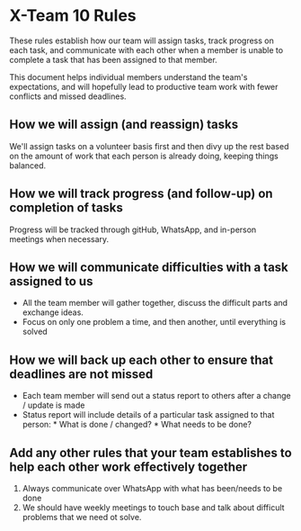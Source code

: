 # X-Team 10 Rules

These rules establish how our team will assign tasks,
track progress on each task, and communicate with each other 
when a member is unable to complete a task that has been assigned to that member.

This document helps individual members understand the team's expectations,
and will hopefully lead to productive team work with fewer conflicts
and missed deadlines.

## How we will assign (and reassign) tasks
We'll assign tasks on a volunteer basis first and then divy up the rest
based on the amount of work that each person is already doing, keeping things balanced.

## How we will track progress (and follow-up) on completion of tasks
Progress will be tracked through gitHub, WhatsApp, and in-person meetings when necessary.


## How we will communicate difficulties with a task assigned to us

* All the team member will gather together, discuss the difficult parts and exchange ideas. 
* Focus on only one problem a time, and then another, until everything is solved


## How we will back up each other to ensure that deadlines are not missed

* Each team member will send out a status report to others after a change / update is made
* Status report will include details of a particular task assigned to that person:
        * What is done / changed?
        * What needs to be done?

## Add any other rules that your team establishes to help each other work effectively together
1. Always communicate over WhatsApp with what has been/needs to be done
2. We should have weekly meetings to touch base and talk about difficult problems that we need ot solve.
